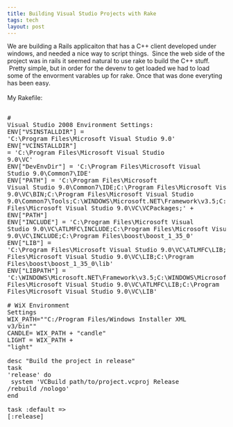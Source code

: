 ```yaml
---
title: Building Visual Studio Projects with Rake
tags: tech
layout: post
---
```

We are building a Rails applicaiton that has a C++ client developed under windows, and needed a nice way to script things.  Since the web side of the project was in rails it seemed natural to use rake to build the C++ stuff.  Pretty simple, but in order for the devenv to get loaded we had to load some of the envorment varables up for rake. Once that was done everyting has been easy.<br /><br />My Rakefile:<br /><pre><br /># Visual Studio 2008 Environment Settings:<br />ENV["VSINSTALLDIR"] = 'C:\Program Files\Microsoft Visual Studio 9.0'<br />ENV["VCINSTALLDIR"] = 'C:\Program Files\Microsoft Visual Studio 9.0\VC'<br />ENV["DevEnvDir"] = 'C:\Program Files\Microsoft Visual Studio 9.0\Common7\IDE'<br />ENV["PATH"] = 'C:\Program Files\Microsoft Visual Studio 9.0\Common7\IDE;C:\Program Files\Microsoft Visual Studio 9.0\VC\BIN;C:\Program Files\Microsoft Visual Studio 9.0\Common7\Tools;C:\WINDOWS\Microsoft.NET\Framework\v3.5;C:\WINDOWS\Microsoft.NET\Framework\v2.0.50727;C:\Program Files\Microsoft Visual Studio 9.0\VC\VCPackages;' + ENV["PATH"]<br />ENV["INCLUDE"] = 'C:\Program Files\Microsoft Visual Studio 9.0\VC\ATLMFC\INCLUDE;C:\Program Files\Microsoft Visual Studio 9.0\VC\INCLUDE;C:\Program Files\boost\boost_1_35_0'<br />ENV["LIB"] = 'C:\Program Files\Microsoft Visual Studio 9.0\VC\ATLMFC\LIB;C:\Program Files\Microsoft Visual Studio 9.0\VC\LIB;C:\Program Files\boost\boost_1_35_0\lib'<br />ENV["LIBPATH"] = 'C:\WINDOWS\Microsoft.NET\Framework\v3.5;C:\WINDOWS\Microsoft.NET\Framework\v2.0.50727;C:\Program Files\Microsoft Visual Studio 9.0\VC\ATLMFC\LIB;C:\Program Files\Microsoft Visual Studio 9.0\VC\LIB'<br /><br /># WiX Environment Settings<br />WIX_PATH="\"C:/Program Files/Windows Installer XML v3/bin\""<br />CANDLE= WIX_PATH + "candle"<br />LIGHT = WIX_PATH + "light"<br /><br />desc "Build the project in release"<br />task 'release' do<br />  system 'VCBuild path/to/project.vcproj  Release /rebuild /nologo'<br />end<br /><br />task :default => [:release]<br /></pre>
